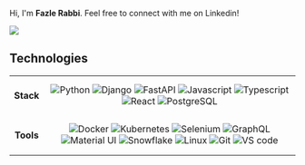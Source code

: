 <div>
  <p>Hi, I'm <strong>Fazle Rabbi</strong>. Feel free to connect with me on Linkedin!</p>
  <a href="https://www.linkedin.com/in/fazlerabbiaka/">
    <img src="https://img.shields.io/badge/-Fazle_Rabbi-blue?style=for-the-badge&logo=Linkedin&logoColor=white" />
  </a>
  
</div>

## **Technologies**

<table>
  <tbody>
    <tr>
      <td align="center"> <h4>Stack</h4> </td>
      <td align="center">
        <img alt="Python"
          src="https://img.shields.io/badge/python-ffff00?style=for-the-badge" />
        <img alt="Django"
          src="https://img.shields.io/badge/Django-008000?style=for-the-badge" />
        <img alt="FastAPI"
          src="https://img.shields.io/badge/FastAPI-66bdcd?style=for-the-badge" />
        <img alt="Javascript"
          src="https://img.shields.io/badge/JavaScript-323330?style=for-the-badge" />
        <img alt="Typescript"
          src="https://img.shields.io/badge/TypeScript-3178C6?style=for-the-badge" />
        <img alt="React"
          src="https://img.shields.io/badge/React-87cefa?style=for-the-badge" />
        <img alt="PostgreSQL"
          src="https://img.shields.io/badge/PostgreSQL-3eb0f7?style=for-the-badge" />
      </td>
    </tr>
    <tr>
      <td align="center"> <h4>Tools</h4> </td>
      <td align="center">
        <img alt="Docker"
          src="https://img.shields.io/badge/Docker-2CA5E0?style=for-the-badge&logo=docker&logoColor=white" />
        <img alt="Kubernetes"
          src="https://img.shields.io/badge/Kubernetes-0483ff?style=for-the-badge" />
        <img alt="Selenium"
          src="https://img.shields.io/badge/Selenium-8fbc8f?style=for-the-badge" />
        <img alt="GraphQL"
          src="https://img.shields.io/badge/GraphQL-ff69b4?style=for-the-badge" />
        <img alt="Material UI"
          src="https://img.shields.io/badge/Material_UI-0483f3?style=for-the-badge" />
        <img alt="Snowflake"
          src="https://img.shields.io/badge/Snowflake-2CA5E0?style=for-the-badge" />
        <img alt="Linux"
          src="https://img.shields.io/badge/Linux-f8f8ff?style=for-the-badge" />
        <img alt="Git" src="https://img.shields.io/badge/Git-F05032?style=for-the-badge&logo=git&logoColor=white" />
        <img alt="VS code"
          src="https://img.shields.io/badge/Visual_Studio_Code-0078D4?style=for-the-badge&logo=visual%20studio%20code&logoColor=white" />
      </td>
    </tr>
  </tbody>
</table>
